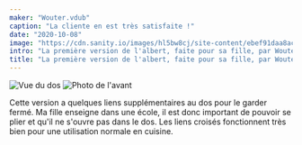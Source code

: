```yaml
---
maker: "Wouter.vdub"
caption: "La cliente en est très satisfaite !"
date: "2020-10-08"
image: "https://cdn.sanity.io/images/hl5bw8cj/site-content/ebef91daa8acf992f814415e610a655a03278186-1200x1600.jpg"
intro: "La première version de l'albert, faite pour sa fille, par Wouter.vdub"
title: "La première version de l'albert, faite pour sa fille, par Wouter.vdub"
---
```


![Vue du dos ](https://posts.freesewing.org/uploads/albert_by_wouter_albert_back_846f1b89ac.jpg "Vue du dos ") ![Photo de l'avant](https://posts.freesewing.org/uploads/albert_by_wouter_albert_side_8505eb3b84.jpg "Photo de l'avant")

Cette version a quelques liens supplémentaires au dos pour le garder fermé. Ma fille enseigne dans une école, il est donc important de pouvoir se plier et qu'il ne s'ouvre pas dans le dos. Les liens croisés fonctionnent très bien pour une utilisation normale en cuisine.
